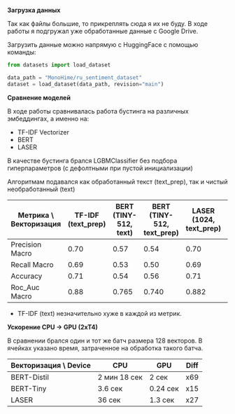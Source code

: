 **Загрузка данных**

Так как файлы большие, то прикреплять сюда я их не буду. В ходе работы я подгружал уже обработанные данные с Google Drive.

Загрузить данные можно напрямую с HuggingFace с помощью команды:

```python
from datasets import load_dataset

data_path = "MonoHime/ru_sentiment_dataset"
dataset = load_dataset(data_path, revision="main")
```
**Сравнение моделей**

В ходе работы сравнивалась работа бустинга на различных эмбеддингах, а именно на:
* TF-IDF Vectorizer
* BERT
* LASER

В качестве бустинга брался LGBMClassifier без подбора гиперпараметров (с дефолтными при пустой инициализации)

Алгоритмам подавался как обработанный текст (text_prep), так и чистый необработанный (text)

| Метрика \ Векторизация | TF-IDF (text_prep) | BERT (TINY-512, text) | BERT (TINY-512, text_prep) | LASER (1024, text_prep) |  LASER (1024, text) |
|------------------------|--------------------|-----------------------|----------------------------|-------------------------|---------------------|
| Precision Macro        |       0.70         |        0.57           |           0.54             |           0.70          |      **0.74**       |
| Recall Macro           |       0.69         |        0.53           |           0.50             |           0.69          |      **0.73**       |
| Accuracy               |       0.71         |        0.54           |           0.56             |           0.71          |      **0.75**       |
| Roc_Auc Macro          |       0.88         |        0.765          |           0.740            |           0.882         |      **0.905**      |

* TF-IDF (text) незначительно хуже в каждой из метрик.

**Ускорение CPU -> GPU (2xT4)**

В сравнении брался один и тот же батч размера 128 векторов. В ячейках указано время, затраченное на обработка такого батча.

|  Векторизация \ Device  |      CPU     |  GPU     |  Diff
|-------------------------|--------------|----------| ------|
|        BERT-Distil      | 2 мин 18 сек |  2 сек   |  x69  |
|        BERT-Tiny        |    3.6 сек   | 0.24 сек |  x15  |
|        LASER            |    36 сек    | 1.3 сек  |  x27  |

